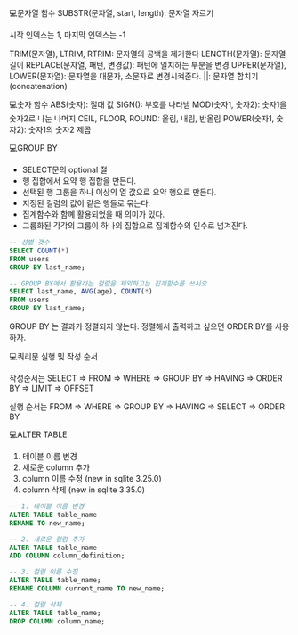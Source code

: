 💻문자열 함수
SUBSTR(문자열, start, length): 문자열 자르기

시작 인덱스는 1, 마지막 인덱스는 -1

TRIM(문자열), LTRIM, RTRIM: 문자열의 공백을 제거한다
LENGTH(문자열): 문자열 길이
REPLACE(문자열, 패턴, 변경값): 패턴에 일치하는 부분을 변경
UPPER(문자열), LOWER(문자열): 문자열을 대문자, 소문자로 변경시켜준다.
||: 문자열 합치기(concatenation)

💻숫자 함수
ABS(숫자): 절대 값
SIGN(): 부호를 나타냄
MOD(숫자1, 숫자2): 숫자1을 숫자2로 나눈 나머지
CEIL, FLOOR, ROUND: 올림, 내림, 반올림
POWER(숫자1, 숫자2): 숫자1의 숫자2 제곱

💻GROUP BY

- SELECT문의 optional 절
- 행 집합에서 요약 행 집합을 만든다.
- 선택된 행 그룹을 하나 이상의 열 값으로 요약 행으로 만든다.
- 지정된 컬럼의 값이 같은 행들로 묶는다.
- 집계함수와 함꼐 활용되었을 때 의미가 있다.
- 그룹화된 각각의 그룹이 하나의 집합으로 집계함수의 인수로 넘겨진다.

```SQL
-- 성별 갯수
SELECT COUNT(*)
FROM users
GROUP BY last_name;

-- GROUP BY에서 활용하는 컬럼을 제외하고는 집계함수를 쓰시오
SELECT last_name, AVG(age), COUNT(*)
FROM users
GROUP BY last_name;
```

GROUP BY 는 결과가 정렬되지 않는다.
정렬해서 출력하고 싶으면 ORDER BY를 사용하자.

💻쿼리문 실행 및 작성 순서

작성순서는
SELECT => FROM => WHERE => GROUP BY => HAVING => ORDER BY => LIMIT => OFFSET

실행 순서는
FROM => WHERE => GROUP BY => HAVING => SELECT => ORDER BY

💻ALTER TABLE

1. 테이블 이름 변경
2. 새로운 column 추가
3. column 이름 수정 (new in sqlite 3.25.0)
4. column 삭제 (new in sqlite 3.35.0)

```SQL
-- 1. 테이블 이름 변경
ALTER TABLE table_name
RENAME TO new_name;

-- 2. 새로운 컬럼 추가
ALTER TABLE table_name
ADD COLUMN column_definition;

-- 3. 컬럼 이름 수정
ALTER TABLE table_name;
RENAME COLUMN current_name TO new_name;

-- 4. 컬럼 삭제
ALTER TABLE table_name;
DROP COLUMN column_name;
```
